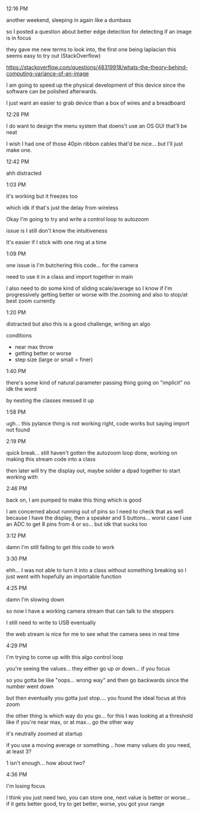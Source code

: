 12:16 PM

another weekend, sleeping in again like a dumbass

so I posted a question about better edge detection for detecting if an image is in focus

they gave me new terms to look into, the first one being laplacian this seems easy to try out (StackOverflow)

https://stackoverflow.com/questions/48319918/whats-the-theory-behind-computing-variance-of-an-image

I am going to speed up the physical development of this device since the software can be polished afterwards.

I just want an easier to grab device than a box of wires and a breadboard

12:28 PM

I do want to design the menu system that doens't use an OS GUI that'll be neat

I wish I had one of those 40pin ribbon cables that'd be nice... but I'll just make one.

12:42 PM

ahh distracted

1:03 PM

it's working but it freezes too

which idk if that's just the delay from wireless

Okay I'm going to try and write a control loop to autozoom

issue is I still don't know the intuitiveness

It's easier if I stick with one ring at a time

1:09 PM

one issue is I'm butchering this code... for the camera

need to use it in a class and import together in main

I also need to do some kind of sliding scale/average so I know if I'm progressively getting better or worse with the zooming and also to stop/at best zoom currently

1:20 PM

distracted but also this is a good challenge, writing an algo

conditions

- near max throw
- getting better or worse
- step size (large or small = finer)

1:40 PM

there's some kind of natural parameter passing thing going on "implicit" no idk the word

by nesting the classes messed it up

1:58 PM

ugh... this pylance thing is not working right, code works but saying import not found

2:19 PM

quick break... still haven't gotten the autozoom loop done, working on making this stream code into a class

then later will try the display out, maybe solder a dpad together to start working with

2:46 PM

back on, I am pumped to make this thing which is good

I am concerned about running out of pins so I need to check that as well because I have the display, then a speaker and 5 buttons... worst case I use an ADC to get 8 pins from 4 or so... but idk that sucks too

3:12 PM

damn I'm still failing to get this code to work

3:30 PM

ehh... I was not able to turn it into a class without something breaking so I just went with hopefully an importable function

4:25 PM

damn I'm slowing down

so now I have a working camera stream that can talk to the steppers

I still need to write to USB eventually

the web stream is nice for me to see what the camera sees in real time

4:29 PM

I'm trying to come up with this algo control loop

you're seeing the values... they either go up or down... if you focus

so you gotta be like "oops... wrong way" and then go backwards since the number went down

but then eventually you gotta just stop.... you found the ideal focus at this zoom

the other thing is which way do you go... for this I was looking at a threshold like if you're near max, or at max... go the other way

it's neutrally zoomed at startup

if you use a moving average or something... how many values do you need, at least 3?

1 isn't enough... how about two?

4:36 PM

I'm losing focus

I think you just need two, you can store one, next value is better or worse... if it gets better good, try to get better, worse, you got your range

